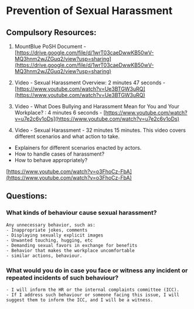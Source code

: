# Prevention of Sexual Harassment
## Compulsory Resources:

1. MountBlue PoSH Document - [https://drive.google.com/file/d/1wrT03caeDwwKB50wV-MQ3hnm2wJZGuq2/view?usp=sharing](https://drive.google.com/file/d/1wrT03caeDwwKB50wV-MQ3hnm2wJZGuq2/view?usp=sharing)

2. Video - Sexual Harassment Overview: 2 minutes 47 seconds - [https://www.youtube.com/watch?v=Ue3BTGW3uRQ](https://www.youtube.com/watch?v=Ue3BTGW3uRQ)

3. Video - What Does Bullying and Harassment Mean for You and Your Workplace? : 4 minutes 6 seconds - [https://www.youtube.com/watch?v=u7e2c6v1oDs](https://www.youtube.com/watch?v=u7e2c6v1oDs)

4. Video - Sexual Harassment - 32 minutes 15 minutes. This video covers different scenarios and what action to take.

* Explainers for different scenarios enacted by actors.
* How to handle cases of harassment?
* How to behave appropriately?

[https://www.youtube.com/watch?v=o3FhoCz-FbA](https://www.youtube.com/watch?v=o3FhoCz-FbA)

## Questions:

### What kinds of behaviour cause sexual harassment?

```
Any unnecessary behavior, such as:
- Inappropriate jokes, comments
- Displaying sexually explicit images
- Unwanted touching, hugging, etc
- Demanding sexual favors in exchange for benefits
- Behavior that makes the workplace uncomfortable
- similar actions, behaviour.

```
### What would you do in case you face or witness any incident or repeated incidents of such behaviour?

  ```
 - I will inform the HR or the internal complaints committee (ICC).
 - If I address such behaviour or someone facing this issue, I will suggest them to inform the ICC, and I will be a witness.
  ```
